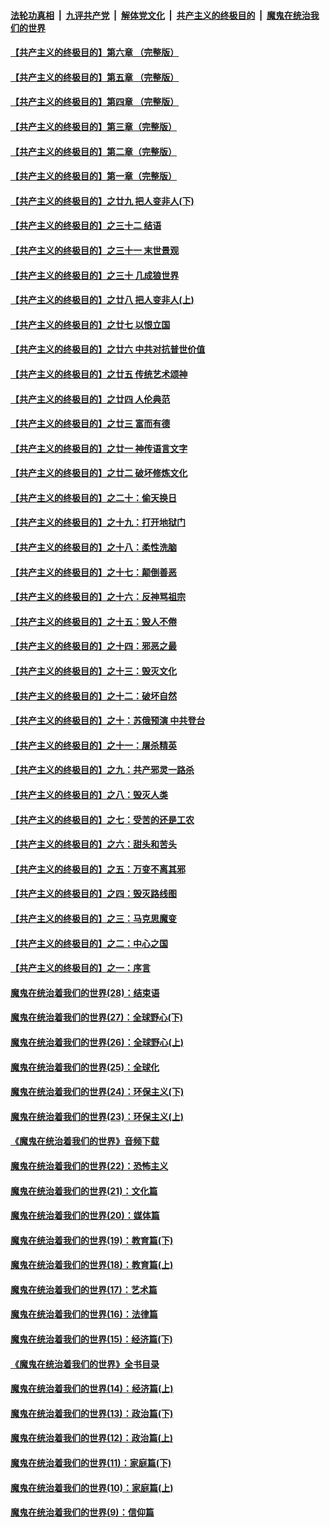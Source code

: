 ####  [法轮功真相](../../../../basic/blob/master/README.md?t=01211852) &nbsp;|&nbsp; [九评共产党](../../../../9ping.md/blob/master/README.md?t=01211852) &nbsp;|&nbsp; [解体党文化](../../../../jtdwh.md/blob/master/README.md?t=01211852)  &nbsp;|&nbsp; [共产主义的终极目的](../../../../gczydzjmd.md/blob/master/README.md?t=01211852) &nbsp;|&nbsp; [魔鬼在统治我们的世界](../../../../mgztzwmdsj.md/blob/master/README.md?t=01211852) 

#### [【共产主义的终极目的】第六章 （完整版）](../pages/nsc422/n11428913.md?t=01211852) 

#### [【共产主义的终极目的】第五章 （完整版）](../pages/nsc422/n11428912.md?t=01211852) 

#### [【共产主义的终极目的】第四章 （完整版）](../pages/nsc422/n11428907.md?t=01211852) 

#### [【共产主义的终极目的】第三章（完整版）](../pages/nsc422/n11428848.md?t=01211852) 

#### [【共产主义的终极目的】第二章（完整版）](../pages/nsc422/n11428831.md?t=01211852) 

#### [【共产主义的终极目的】第一章（完整版）](../pages/nsc422/n11417651.md?t=01211852) 

#### [【共产主义的终极目的】之廿九 把人变非人(下)](../pages/nsc422/n11344140.md?t=01211852) 

#### [【共产主义的终极目的】之三十二 结语](../pages/nsc422/n11360535.md?t=01211852) 

#### [【共产主义的终极目的】之三十一 末世景观](../pages/nsc422/n11351129.md?t=01211852) 

#### [【共产主义的终极目的】之三十 几成狼世界](../pages/nsc422/n11348280.md?t=01211852) 

#### [【共产主义的终极目的】之廿八 把人变非人(上)](../pages/nsc422/n11340492.md?t=01211852) 

#### [【共产主义的终极目的】之廿七 以恨立国](../pages/nsc422/n11336944.md?t=01211852) 

#### [【共产主义的终极目的】之廿六 中共对抗普世价值](../pages/nsc422/n11324785.md?t=01211852) 

#### [【共产主义的终极目的】之廿五 传统艺术颂神](../pages/nsc422/n11296396.md?t=01211852) 

#### [【共产主义的终极目的】之廿四 人伦典范](../pages/nsc422/n11296397.md?t=01211852) 

#### [【共产主义的终极目的】之廿三 富而有德](../pages/nsc422/n11283598.md?t=01211852) 

#### [【共产主义的终极目的】之廿一 神传语言文字](../pages/nsc422/n11263265.md?t=01211852) 

#### [【共产主义的终极目的】之廿二 破坏修炼文化](../pages/nsc422/n11245728.md?t=01211852) 

#### [【共产主义的终极目的】之二十：偷天换日](../pages/nsc422/n11238846.md?t=01211852) 

#### [【共产主义的终极目的】之十九：打开地狱门](../pages/nsc422/n11206376.md?t=01211852) 

#### [【共产主义的终极目的】之十八：柔性洗脑](../pages/nsc422/n11199994.md?t=01211852) 

#### [【共产主义的终极目的】之十七：颠倒善恶](../pages/nsc422/n11179782.md?t=01211852) 

#### [【共产主义的终极目的】之十六：反神骂祖宗](../pages/nsc422/n11166798.md?t=01211852) 

#### [【共产主义的终极目的】之十五：毁人不倦](../pages/nsc422/n11166792.md?t=01211852) 

#### [【共产主义的终极目的】之十四：邪恶之最](../pages/nsc422/n11150249.md?t=01211852) 

#### [【共产主义的终极目的】之十三：毁灭文化](../pages/nsc422/n11135227.md?t=01211852) 

#### [【共产主义的终极目的】之十二：破坏自然](../pages/nsc422/n11135214.md?t=01211852) 

#### [【共产主义的终极目的】之十：苏俄预演 中共登台](../pages/nsc422/n11118424.md?t=01211852) 

#### [【共产主义的终极目的】之十一：屠杀精英](../pages/nsc422/n11118442.md?t=01211852) 

#### [【共产主义的终极目的】之九：共产邪灵一路杀](../pages/nsc422/n11114139.md?t=01211852) 

#### [【共产主义的终极目的】之八：毁灭人类](../pages/nsc422/n11108503.md?t=01211852) 

#### [【共产主义的终极目的】之七：受苦的还是工农](../pages/nsc422/n11101809.md?t=01211852) 

#### [【共产主义的终极目的】之六：甜头和苦头](../pages/nsc422/n11096971.md?t=01211852) 

#### [【共产主义的终极目的】之五：万变不离其邪](../pages/nsc422/n11091285.md?t=01211852) 

#### [【共产主义的终极目的】之四：毁灭路线图](../pages/nsc422/n11086284.md?t=01211852) 

#### [【共产主义的终极目的】之三：马克思魔变](../pages/nsc422/n11061941.md?t=01211852) 

#### [【共产主义的终极目的】之二：中心之国](../pages/nsc422/n11047728.md?t=01211852) 

#### [【共产主义的终极目的】之一：序言](../pages/nsc422/n11086077.md?t=01211852) 

#### [魔鬼在统治着我们的世界(28)：结束语](../pages/nsc422/n10936246.md?t=01211852) 

#### [魔鬼在统治着我们的世界(27)：全球野心(下)](../pages/nsc422/n10928319.md?t=01211852) 

#### [魔鬼在统治着我们的世界(26)：全球野心(上)](../pages/nsc422/n10900318.md?t=01211852) 

#### [魔鬼在统治着我们的世界(25)：全球化](../pages/nsc422/n10788205.md?t=01211852) 

#### [魔鬼在统治着我们的世界(24)：环保主义(下)](../pages/nsc422/n10695307.md?t=01211852) 

#### [魔鬼在统治着我们的世界(23)：环保主义(上)](../pages/nsc422/n10688613.md?t=01211852) 

#### [《魔鬼在统治着我们的世界》音频下载](../pages/nsc422/n10635553.md?t=01211852) 

#### [魔鬼在统治着我们的世界(22)：恐怖主义](../pages/nsc422/n10614727.md?t=01211852) 

#### [魔鬼在统治着我们的世界(21)：文化篇](../pages/nsc422/n10597706.md?t=01211852) 

#### [魔鬼在统治着我们的世界(20)：媒体篇](../pages/nsc422/n10586579.md?t=01211852) 

#### [魔鬼在统治着我们的世界(19)：教育篇(下)](../pages/nsc422/n10564808.md?t=01211852) 

#### [魔鬼在统治着我们的世界(18)：教育篇(上)](../pages/nsc422/n10526970.md?t=01211852) 

#### [魔鬼在统治着我们的世界(17)：艺术篇](../pages/nsc422/n10499093.md?t=01211852) 

#### [魔鬼在统治着我们的世界(16)：法律篇](../pages/nsc422/n10485969.md?t=01211852) 

#### [魔鬼在统治着我们的世界(15)：经济篇(下)](../pages/nsc422/n10469975.md?t=01211852) 

#### [《魔鬼在统治着我们的世界》全书目录](../pages/nsc422/n10464261.md?t=01211852) 

#### [魔鬼在统治着我们的世界(14)：经济篇(上)](../pages/nsc422/n10457370.md?t=01211852) 

#### [魔鬼在统治着我们的世界(13)：政治篇(下)](../pages/nsc422/n10448270.md?t=01211852) 

#### [魔鬼在统治着我们的世界(12)：政治篇(上)](../pages/nsc422/n10444576.md?t=01211852) 

#### [魔鬼在统治着我们的世界(11)：家庭篇(下)](../pages/nsc422/n10440961.md?t=01211852) 

#### [魔鬼在统治着我们的世界(10)：家庭篇(上)](../pages/nsc422/n10435448.md?t=01211852) 

#### [魔鬼在统治着我们的世界(9)：信仰篇](../pages/nsc422/n10432159.md?t=01211852) 

